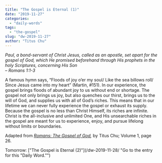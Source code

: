```yaml
---
title: "The Gospel is Eternal (1)"
date: "2019-11-27"
categories: 
  - "daily-words"
tags: 
  - "the-gospel"
slug: "dw-2019-11-27"
author: "Titus Chu"
---
```


_Paul, a bond-servant of Christ Jesus, called as an apostle, set apart for the gospel of God, which He promised beforehand through His prophets in the holy Scriptures, concerning His Son_  
_–_ _Romans_ _1:1-3_

A famous hymn says, “Floods of joy o’er my soul/ Like the sea billows roll/ Since Jesus came into my heart” (Martin, #151). In our experience, the gospel brings floods of abundant joy to us without end or shortage. The gospel not only brings us joy, but also quenches our thirst, brings us to the will of God, and supplies us with all of God’s riches. This means that in our lifetime we can never fully experience the gospel or exhaust its supply. Because the gospel is no less than Christ Himself, its riches are infinite. Christ is the all-inclusive and unlimited One, and His unsearchable riches in the gospel are meant for us to experience, enjoy, and pursue lifelong without limits or boundaries.

Adapted from _[Romans: The Gospel of God](/book-romans/ "Go to the listing for this book."),_ by Titus Chu; Volume 1, page 26.

Tomorrow: ["The Gospel is Eternal (2)"](/dw-2019-11-28/ "Go to the entry for this "Daily Word."")
